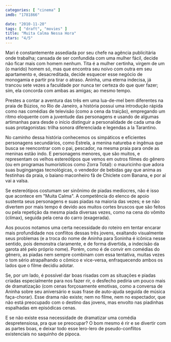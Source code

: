 ```yaml
---
categories: [ "cinema" ]
imdb: "1781866"

date: "2010-11-20"
tags: [ "draft", "movies" ]
title: "Muita Calma Nessa Hora"
stars: "4/5"
---
```

Mari é constantemente assediada por seu chefe na agência publicitária onde trabalha; cansada de ser confundida com uma mulher fácil, decide não ficar mais com homem nenhum. Tita é a mulher certinha, virgem de um (o marido) homem só, mas que encontra seu noivo com outra em seu apartamento e, desacreditada, decide esquecer esse negócio de monogamia e partir pra tirar o atraso. Aninha, uma eterna indecisa, já trancou sete vezes a faculdade por nunca ter certeza do que quer fazer; sim, ela concorda com ambas as amigas; ao mesmo tempo.

Prestes a contar a aventura das três em uma lua-de-mel bem diferentes na praia de Búzios, no Rio de Janeiro, a história possui uma introdução rápida como nas comédias de televisão (como a cena da traição), empregando um ritmo eloquente com a juventude das personagens e usando de algumas artimanhas para desde o início distinguir a personalidade de cada uma de suas protagonistas: trilha sonora diferenciada e legendas a la Tarantino.

No caminho dessa história conhecemos os simpáticos e eficientes personagens secundários, como Estrela, a menina natureba e ingênua que busca se reencontrar com o pai, pescador, na mesma praia para onde as meninas estão indo. E personagens menores, que são muitos, e representam os velhos estereótipos que vemos em outros filmes do gênero (ou em programas humorísticos como Zorra Total): o mauricinho que adora suas bugingangas tecnológicas, o vendedor de bebidas gay que anima as festinhas da praia, o baiano maconheiro fã de Chiclete com Banana, e por aí vai a valsa.

Se estereótipos costumam ser sinônimo de piadas medíocres, não é isso que acontece em "Muita Calma". A competência do elenco de apoio sustenta seus personagens e suas piadas na maioria das vezes; e se não divertem por mais tempo é devido aos muitos cortes bruscos que são feitos ou pela repetição da mesma piada diversas vezes, como na cena do vômito (clímax), seguida pela cena do carro (exagerada).

Aos poucos notamos uma certa necessidade do roteiro em tentar encarar mais profundidade nos conflitos dessas três jovens, exaltando visualmente seus problemas (e a troca do nome de Aninha para Soninha é icônica nesse sentido, pois demonstra claramente, e de forma divertida, a indecisão da garota até pelo próprio nome). Porém, como é de convir em comédias do gênero, as piadas nem sempre combinam com essa tentativa, muitas vezes o tom sério atrapalhando o cômico e vice-versa, enfraquecendo ambos os lados que o filme decidiu adotar.

Se, por um lado, é possível dar boas risadas com as situações e piadas criadas especialmente para nos fazer rir, o desfecho pediria um pouco mais de dramatização (com cenas forçosamente emotivas, como a conversa de Aninha sobre seu aniversário e suas frase de auto-ajuda seguida de música faça-chorar). Esse drama não existe; nem no filme, nem no espectador, que não está preocupado com o destino das jovens, mas envolto nas piadinhas espalhadas em episódicas cenas.

E se não existe essa necessidade de dramatizar uma comédia despretensiosa, pra que se preocupar? O bom mesmo é rir e se divertir com as partes boas, e deixar todo esse lero-lero de pseudo-conflitos existenciais no saquinho de pipoca.

